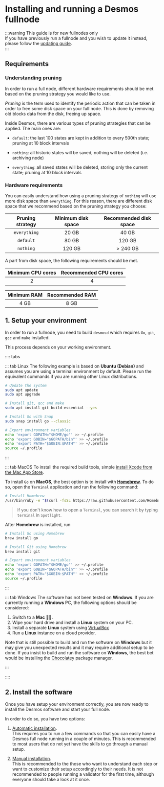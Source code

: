 # Installing and running a Desmos fullnode

:::warning This guide is for new fullnodes only  
If you have previously run a fullnode and you wish to update it instead, please follow the [updating guide](../update.md).   
:::

## Requirements
### Understanding pruning
In order to run a full node, different hardware requirements should be met based on the pruning strategy you would like to use.

*Pruning* is the term used to identify the periodic action that can be taken in order to free some disk space on your full node. This is done by removing old blocks data from the disk, freeing up space.

Inside Desmos, there are various types of pruning strategies that can be applied. The main ones are: 

- `default`: the last 100 states are kept in addition to every 500th state; pruning at 10 block intervals

- `nothing`: all historic states will be saved, nothing will be deleted (i.e. archiving node)

- `everything`: all saved states will be deleted, storing only the current state; pruning at 10 block intervals

### Hardware requirements
You can easily understand how using a pruning strategy of `nothing` will use more disk space than `everything`. For this reason, there are different disk space that we recommend based on the pruning strategy you choose:

| Pruning strategy | Minimum disk space | Recommended disk space |
| :--------------: | :----------------: | :--------------------: |
| `everything` | 20 GB | 40 GB | 
| `default` | 80 GB | 120 GB |
| `nothing` | 120 GB | \> 240 GB |

A part from disk space, the following requirements should be met.

| Minimum CPU cores | Recommended CPU cores |
| :---------------: | :-------------------: |
| 2 | 4 |

| Minimum RAM | Recommended RAM |
| :---------------: | :-------------------: |
| 4 GB | 8 GB |


## 1. Setup your environment
In order to run a fullnode, you need to build `desmosd` which requires `Go`, `git`, `gcc` and `make` installed.

This process depends on your working environment.

:::: tabs

::: tab Linux
The following example is based on **Ubuntu (Debian)** and assumes you are using a terminal environment by default. Please run the equivalent commands if you are running other Linux distributions.

```bash
# Update the system
sudo apt update 
sudo apt upgrade 

# Install git, gcc and make
sudo apt install git build-essential --yes

# Install Go with Snap
sudo snap install go --classic

# Export environment variables
echo 'export GOPATH="$HOME/go"' >> ~/.profile
echo 'export GOBIN="$GOPATH/bin"' >> ~/.profile
echo 'export PATH="$GOBIN:$PATH"' >> ~/.profile
source ~/.profile
```

:::

::: tab MacOS
To install the required build tools, simple [install Xcode from the Mac App Store](https://apps.apple.com/hk/app/xcode/id497799835?l=en&mt=12).

To install `Go` on __MacOS__, the best option is to install with [__Homebrew__](https://brew.sh/). To do so, open the `Terminal` application and run the following command: 

```bash
# Install Homebrew
/usr/bin/ruby -e "$(curl -fsSL https://raw.githubusercontent.com/Homebrew/install/master/install)"
```


> If you don't know how to open a `Terminal`, you can search it by typing `terminal` in `Spotlight`. 

After __Homebrew__ is installed, run

```bash
# Install Go using Homebrew
brew install go

# Install Git using Homebrew
brew install git

# Export environment variables
echo 'export GOPATH="$HOME/go"' >> ~/.profile
echo 'export GOBIN="$GOPATH/bin"' >> ~/.profile
echo 'export PATH="$GOBIN:$PATH"' >> ~/.profile
source ~/.profile
```

:::

::: tab Windows
The software has not been tested on __Windows__. If you are currently running a __Windows__ PC, the following options should be considered:

1. Switch to a __Mac__ 👨‍💻. 
2. Wipe your hard drive and install a __Linux__ system on your PC.
3. Install a separate __Linux__ system using [VirtualBox](https://www.virtualbox.org/wiki/Downloads)
4. Run a __Linux__ instance on a cloud provider.

Note that is still possible to build and run the software on __Windows__ but it may give you unexpected results and it may require additional setup to be done. If you insist to build and run the software on __Windows__, the best bet would be installing the [Chocolatey](https://chocolatey.org/) package manager.

:::

::::

## 2. Install the software
Once you have setup your environment correctly, you are now ready to install the Desmos software and start your full node. 

In order to do so, you have two options: 

1. [Automatic installation](automatic.md).  
   This requires you to run a few commands so that you can easily have a Desmos full node running in a couple of minutes. This is recommended to most users that do not yet have the skills to go through a manual setup. 
   
2. [Manual installation](manual.md).  
   This is recommended to the those who want to understand each step or want to customize their setup accordingly to their needs. It is not recommended to people running a validator for the first time, although everyone should take a look at it once. 
